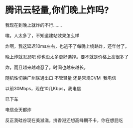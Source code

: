 # 腾讯云轻量,你们晚上炸吗?


我现在到晚上就炸的不行.......

唉，人太多了，不知道建站效果怎么样

炸啊，我这延迟10ms左右，也逃不了每晚上绕路炸，还年付了。

晚上炸就忍忍吧 你也没太多更好选择。要不就是价格上高很多了

炸，而且越来越难忍了。时间也越来越长。

随机性切换广州联通出口 不管轻量 还是常规CVM&nbsp;&nbsp;我电信

以前30Mbps，现在10几Kbps，我电信

已下车

电信全天都炸

<img src="static/image/smiley/default/lol.gif" smilieid="12" border="0" alt="" />反正我硅谷现在美滋滋，挤香港还想高峰期不卡，你在想屁吃
